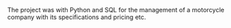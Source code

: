 The project was with Python and SQL for the management of a motorcycle company with its specifications and pricing etc.
